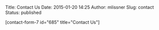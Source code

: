 Title: Contact Us
Date: 2015-01-20 14:25
Author: mlissner
Slug: contact
Status: published

[contact-form-7 id="685" title="Contact Us"]

